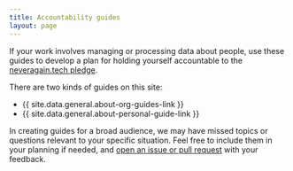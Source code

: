 ```yaml
---
title: Accountability guides 
layout: page
---
```


If your work involves managing or processing data about people, use these guides to develop a plan for holding yourself accountable to the [neveragain.tech pledge](http://neveragain.tech).

There are two kinds of guides on this site:

* {{ site.data.general.about-org-guides-link }}
* {{ site.data.general.about-personal-guide-link }}

In creating guides for a broad audience, we may have missed topics or questions relevant to your specific situation. Feel free to include them in your planning if needed, and [open an issue or pull request](https://github.com/accountability-guides/CONTRIBUTING.md) with your feedback.

